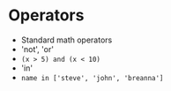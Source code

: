 # Operators
* Standard math operators
* 'not', 'or'
* `` (x > 5) and (x < 10) ``
* 'in'
* `` name in ['steve', 'john', 'breanna'] ``